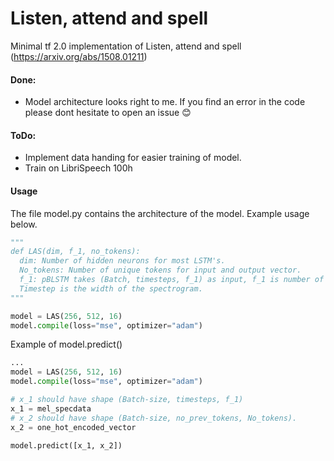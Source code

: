 # Listen, attend and spell
Minimal tf 2.0 implementation of Listen, attend and spell (https://arxiv.org/abs/1508.01211)

#### Done:
+ Model architecture looks right to me. If you find an error in the code please dont hesitate to open an issue 😊

#### ToDo:
+ Implement data handing for easier training of model.
+ Train on LibriSpeech 100h

#### Usage
The file model.py contains the architecture of the model. Example usage below.

```python
"""
def LAS(dim, f_1, no_tokens):
  dim: Number of hidden neurons for most LSTM's.
  No_tokens: Number of unique tokens for input and output vector.
  f_1: pBLSTM takes (Batch, timesteps, f_1) as input, f_1 is number of features of the mel spectrogram per timestep. 
  Timestep is the width of the spectrogram.
"""

model = LAS(256, 512, 16)
model.compile(loss="mse", optimizer="adam")
```
Example of model.predict()
```python
...
model = LAS(256, 512, 16)
model.compile(loss="mse", optimizer="adam")

# x_1 should have shape (Batch-size, timesteps, f_1)
x_1 = mel_specdata
# x_2 should have shape (Batch-size, no_prev_tokens, No_tokens). 
x_2 = one_hot_encoded_vector

model.predict([x_1, x_2])
```
